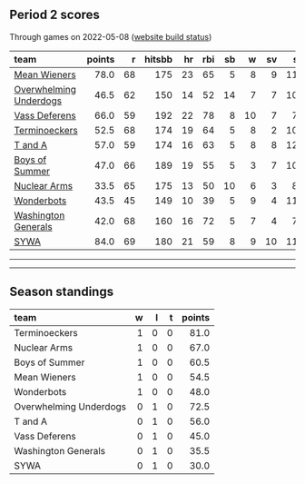 

## Period 2 scores

Through games on 2022-05-08 ([website build status](https://github.com/brian-bot/pl-site/actions))


|team                                              | points|  r| hitsbb| hr| rbi| sb|  w| sv|  so|   era|  whip|
|:-------------------------------------------------|------:|--:|------:|--:|---:|--:|--:|--:|---:|-----:|-----:|
|[Mean Wieners](./meanwieners)                     |   78.0| 68|    175| 23|  65|  5|  8|  9| 118| 2.788| 1.035|
|[Overwhelming Underdogs](./overwhelmingunderdogs) |   46.5| 62|    150| 14|  52| 14|  7|  7| 101| 3.273| 1.081|
|[Vass Deferens](./vassdeferens)                   |   66.0| 59|    192| 22|  78|  8| 10|  7|  74| 3.212| 1.149|
|[Terminoeckers](./terminoeckers)                  |   52.5| 68|    174| 19|  64|  5|  8|  2| 106| 3.246| 1.100|
|[T and A](./tanda)                                |   57.0| 59|    174| 16|  63|  5|  8|  8| 123| 3.030| 1.122|
|[Boys of Summer](./boysofsummer)                  |   47.0| 66|    189| 19|  55|  5|  3|  7| 108| 4.255| 1.336|
|[Nuclear Arms](./nucleararms)                     |   33.5| 65|    175| 13|  50| 10|  6|  3|  81| 4.944| 1.384|
|[Wonderbots](./wonderbots)                        |   43.5| 45|    149| 10|  39|  5|  9|  4| 117| 2.985| 1.070|
|[Washington Generals](./washingtongenerals)       |   42.0| 68|    160| 16|  72|  5|  7|  4|  79| 3.731| 1.353|
|[SYWA](./sywa)                                    |   84.0| 69|    180| 21|  59|  8|  9| 10| 115| 1.970| 0.866|

* * *
* * *

## Season standings


|team                   |  w|  l|  t| points|
|:----------------------|--:|--:|--:|------:|
|Terminoeckers          |  1|  0|  0|   81.0|
|Nuclear Arms           |  1|  0|  0|   67.0|
|Boys of Summer         |  1|  0|  0|   60.5|
|Mean Wieners           |  1|  0|  0|   54.5|
|Wonderbots             |  1|  0|  0|   48.0|
|Overwhelming Underdogs |  0|  1|  0|   72.5|
|T and A                |  0|  1|  0|   56.0|
|Vass Deferens          |  0|  1|  0|   45.0|
|Washington Generals    |  0|  1|  0|   35.5|
|SYWA                   |  0|  1|  0|   30.0|



